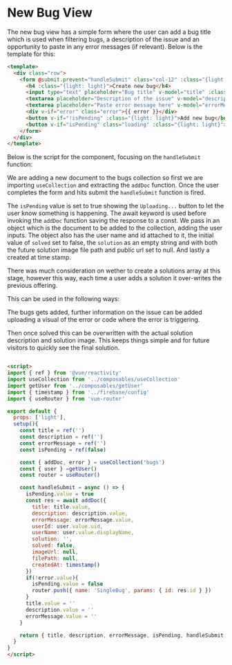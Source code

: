 # New Bug View

The new bug view has a simple form where the user can add a bug title which is used when filtering bugs, a description of the issue and an opportunity to paste in any error messages (if relevant). Below is the template for this:

```html
<template>
  <div class="row">
    <form @submit.prevent="handleSubmit" class="col-12" :class="{light: light}">
      <h4 :class="{light: light}">Create new bug</h4>
      <input type="text" placeholder="Bug title" v-model="title" :class="{light: light}" required>
      <textarea placeholder="Description of the issue" v-model="description" :class="{light: light}" required></textarea>
      <textarea placeholder="Paste error message here" v-model="errorMessage" :class="{light: light}" required></textarea>
      <div v-if="error" class="error">{{ error }}</div>
      <button v-if="!isPending" :class="{light: light}">Add new bug</button>
      <button v-if="isPending" class="loading" :class="{light: light}">Uploading...</button>
    </form>
  </div>
</template>
```

Below is the script for the component, focusing on the `handleSubmit` function:

We are adding a new document to the bugs collection so first we are importing `useCollection` and extracting the `addDoc` function.  Once the user completes the form and hits submit the `handleSubmit` function is fired.

The `isPending` value is set to true showing the `Uploading...` button to let the user know something is happening. The await keyword is used before invoking the `addDoc` function saving the response to a const.  We pass in an object which is the document to be added to the collection, adding the user inputs.  The object also has the user name and id attached to it, the initial value of `solved` set to false, the `solution` as an empty string and with both the future solution image file path and public url set to null. And lastly a created at time stamp.

There was much consideration on wether to create a solutions array at this stage, however this way, each time a user adds a solution it over-writes the previous offering.  

This can be used in the following ways:

The bugs gets added, further information on the issue can be added uploading a visual of the error or code where the error is triggering.

Then once solved this can be overwritten with the actual solution description and solution image.  This keeps things simple and for future visitors to quickly see the final solution.

```html

<script>
import { ref } from '@vue/reactivity'
import useCollection from '../composables/useCollection'
import getUser from '../composables/getUser'
import { timestamp } from '../firebase/config'
import { useRouter } from 'vue-router'

export default {
  props: ['light'],
  setup(){
    const title = ref('')
    const description = ref('')
    const errorMessage = ref('')
    const isPending = ref(false)

    const { addDoc, error } = useCollection('bugs')
    const { user } =getUser()
    const router = useRouter()

    const handleSubmit = async () => {
      isPending.value = true
      const res = await addDoc({
        title: title.value,
        description: description.value,
        errorMessage: errorMessage.value,
        userId: user.value.uid,
        userName: user.value.displayName,
        solution: '',
        solved: false,
        imageUrl: null,
        filePath: null,
        createdAt: timestamp()
      })
      if(!error.value){
        isPending.value = false
        router.push({ name: 'SingleBug', params: { id: res.id } })
      }
      title.value = ''
      description.value = ''
      errorMessage.value = ''
    }

    return { title, description, errorMessage, isPending, handleSubmit, error }
  }
}
</script>

```